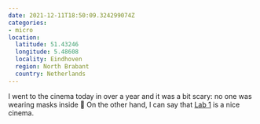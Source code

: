 ```yaml
---
date: 2021-12-11T18:50:09.324299074Z
categories:
- micro
location:
  latitude: 51.43246
  longitude: 5.48608
  locality: Eindhoven
  region: North Brabant
  country: Netherlands
---
```


I went to the cinema today in over a year and it was a bit scary: no one was wearing masks inside 🤭 On the other hand, I can say that [Lab 1](https://www.lab-1.nl/) is a nice cinema.
